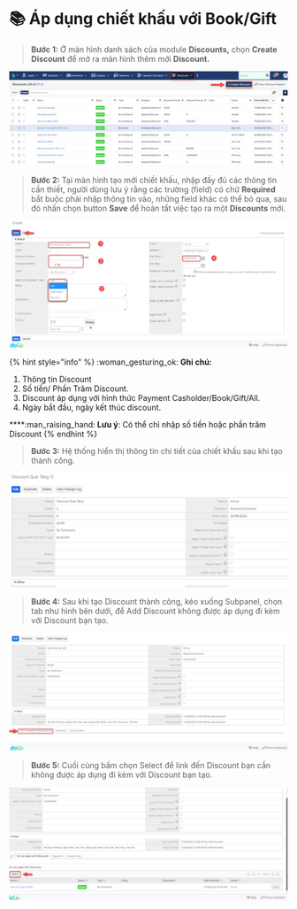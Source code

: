 # 📚 Áp dụng chiết khấu với Book/Gift

> **Bước 1:** Ở màn hình danh sách của module **Discounts,** chọn **Create Discount** để mở ra màn hình thêm mới **Discount.**

![](<../.gitbook/assets/discount1 (1).png>)

> **Bước 2:** Tại màn hình tạo mới chiết khấu, nhập đầy đủ các thông tin cần thiết, người dùng lưu ý rằng các trường (field) có chữ **Required** bắt buộc phải nhập thông tin vào, những field khác có thể bỏ qua, sau đó nhấn chọn button **Save** để hoàn tất việc tạo ra một **Discounts** mới.

![](<../.gitbook/assets/discount2 (1).png>)

{% hint style="info" %}
:woman\_gesturing\_ok: **Ghi chú:**

1. Thông tin Discount
2. Số tiền/ Phần Trăm Discount.
3. Discount áp dụng với hình thức Payment Casholder/Book/Gift/All.
4. Ngày bắt đầu, ngày kết thúc discount.

****:man\_raising\_hand: **Lưu ý**: Có thể chỉ nhập số tiền hoặc phần trăm Discount
{% endhint %}

> **Bước 3:** Hệ thống hiển thị thông tin chi tiết của chiết khấu sau khi tạo thành công.

![](../.gitbook/assets/discount3.png)

> **Bước 4:** Sau khi tạo Discount thành công, kéo xuống Subpanel, chọn tab như hình bên dưới, để Add Discount không được áp dụng đi kèm với Discount bạn tạo.

![](../.gitbook/assets/discobt.png)

> **Bước 5:** Cuối cùng bấm chọn Select để link đến Discount bạn cần không được áp dụng đi kèm với Discount bạn tạo.

![](../.gitbook/assets/disoct.png)
